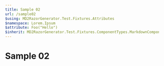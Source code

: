 ```yaml
---
title: Sample 02
url: /sample02
$using: MD2RazorGenerator.Test.Fixtures.Attributes
$namespace: Lorem.Ipsum
$attribute: Foo("Hello")
$inherit: MD2RazorGenerator.Test.Fixtures.ComponentTypes.MarkdownComponentBaseA
---
```


# Sample 02